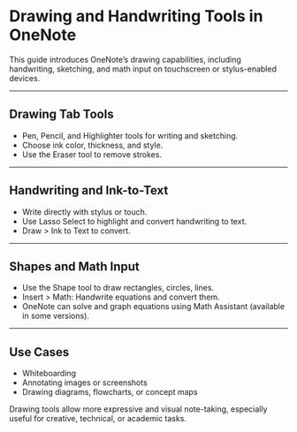 # Drawing and Handwriting Tools in OneNote

This guide introduces OneNote’s drawing capabilities, including handwriting, sketching, and math input on touchscreen or stylus-enabled devices.

---

## Drawing Tab Tools

- Pen, Pencil, and Highlighter tools for writing and sketching.
- Choose ink color, thickness, and style.
- Use the Eraser tool to remove strokes.

---

## Handwriting and Ink-to-Text

- Write directly with stylus or touch.
- Use Lasso Select to highlight and convert handwriting to text.
- Draw > Ink to Text to convert.

---

## Shapes and Math Input

- Use the Shape tool to draw rectangles, circles, lines.
- Insert > Math: Handwrite equations and convert them.
- OneNote can solve and graph equations using Math Assistant (available in some versions).

---

## Use Cases

- Whiteboarding
- Annotating images or screenshots
- Drawing diagrams, flowcharts, or concept maps

Drawing tools allow more expressive and visual note-taking, especially useful for creative, technical, or academic tasks.
